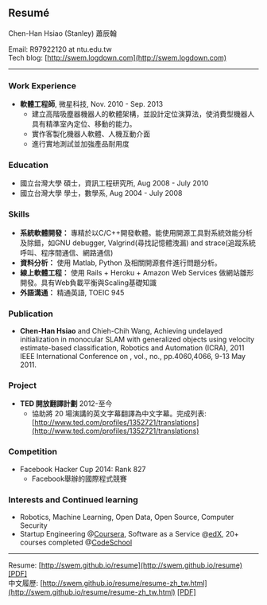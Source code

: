## Resumé


Chen-Han Hsiao (Stanley) 蕭辰翰

Email: R97922120 at ntu.edu.tw  
Tech blog: [http://swem.logdown.com](http://swem.logdown.com)

---------------------------------------

### Work Experience

*   **軟體工程師**, 微星科技,
    Nov. 2010 - Sep. 2013
    - 建立高階吸塵器機器人的軟體架構，並設計定位演算法，使消費型機器人具有精準室內定位、移動的能力。
    - 實作客製化機器人軟體、人機互動介面
    - 進行實地測試並加強產品耐用度

### Education

*   國立台灣大學
    碩士，資訊工程研究所, Aug 2008 - July 2010
*   國立台灣大學
    學士，數學系, Aug 2004 - July 2008

### Skills

*   **系統軟體開發：** 專精於以C/C++開發軟體。能使用開源工具對系統效能分析及除錯，如GNU debugger, Valgrind(尋找記憶體洩漏) and strace(追蹤系統呼叫、程序間通信、網路通信)
*   **資料分析：** 使用 Matlab, Python 及相關開源套件進行問題分析。
*   **線上軟體工程：** 使用 Rails + Heroku + Amazon Web Services 做網站雛形開發。具有Web負載平衡與Scaling基礎知識
*   **外語溝通：** 精通英語, TOEIC 945

### Publication

*   **Chen-Han Hsiao** and Chieh-Chih Wang, Achieving undelayed initialization in monocular SLAM with generalized objects using velocity estimate-based classification, Robotics and Automation (ICRA), 2011 IEEE International Conference on , vol., no., pp.4060,4066, 9-13 May 2011.

### Project

*   **TED 開放翻譯計劃** 2012-至今
    -  協助將 20 場演講的英文字幕翻譯為中文字幕。完成列表: [http://www.ted.com/profiles/1352721/translations](http://www.ted.com/profiles/1352721/translations)

### Competition

*   Facebook Hacker Cup 2014: Rank 827
    - Facebook舉辦的國際程式競賽

### Interests and Continued learning

*   Robotics, Machine Learning, Open Data, Open Source, Computer Security
*   Startup Engineering @[Coursera](https://www.coursera.org/), Software as a Service @[edX](https://www.edx.org/), 20+ courses completed @[CodeSchool](https://www.codeschool.com/users/swem)

---------------------------------------

Resume: [http://swem.github.io/resume](http://swem.github.io/resume) [[PDF]](https://raw.github.com/swem/resume/master/resume.pdf)  
中文履歷: [http://swem.github.io/resume/resume-zh_tw.html](http://swem.github.io/resume/resume-zh_tw.html) [[PDF]](https://raw.github.com/swem/resume/master/resume-zh_tw.pdf)
